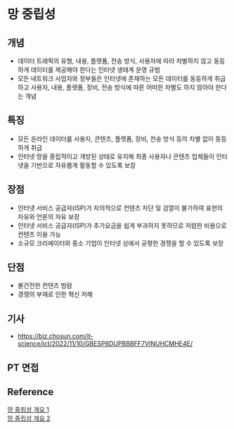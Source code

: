# 망 중립성
## 개념
- 데이터 트래픽의 유형, 내용, 플랫폼, 전송 방식, 사용자에 따라 차별하지 않고 동등하게 데이터를 제공해야 한다는 인터넷 생태계 운영 규범
- 모든 네트워크 사업자와 정부들은 인터넷에 존재하는 모든 데이터를 동등하게 취급하고 사용자, 내용, 플랫폼, 장비, 전송 방식에 따른 어떠한 차별도 하지 않아야 한다는 개념

## 특징
- 모든 온라인 데이터를 사용자, 콘텐츠, 플랫폼, 장비, 전송 방식 등의 차별 없이 동등하게 취급
- 인터넷 망을 중립적이고 개방된 상태로 유지해 최종 사용자나 콘텐츠 업체들이 인터넷을 기반으로 자유롭게 활동할 수 있도록 보장

## 장점
- 인터넷 서비스 공급자(ISP)가 자의적으로 컨텐츠 차단 및 검열이 불가하여 표현의 자유와 언론의 자유 보장
- 인터넷 서비스 공급자(ISP)가 추가요금을 쉽게 부과하지 못하므로 저렴한 비용으로 컨텐츠 이용 가능
- 소규모 크리에이터와 중소 기업이 인터넷 상에서 공평한 경쟁을 할 수 있도록 보장

## 단점
- 불건전한 컨텐츠 범람
- 경쟁의 부재로 인한 혁신 저해

## 기사
- https://biz.chosun.com/it-science/ict/2022/11/10/GBESP6DUPBBBFF7VINUHCMHE4E/

## PT 면접

## Reference
[망 중립성 개요 1](https://nordvpn.com/ko/blog/pros-and-cons-of-net-neutrality/)  
[망 중립성 개요 2](https://www.itworld.co.kr/news/105574)  
